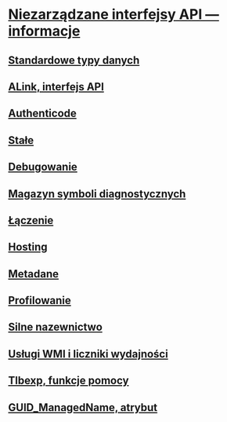 # [Niezarządzane interfejsy API — informacje](index.md)
## [Standardowe typy danych](common-data-types-unmanaged-api-reference.md)
## [ALink, interfejs API](alink/)
## [Authenticode](authenticode/)
## [Stałe](constants-unmanaged-api-reference.md)
## [Debugowanie](debugging/)
## [Magazyn symboli diagnostycznych](diagnostics/)
## [Łączenie](fusion/)
## [Hosting](hosting/)
## [Metadane](metadata/)
## [Profilowanie](profiling/)
## [Silne nazewnictwo](strong-naming/)
## [Usługi WMI i liczniki wydajności](wmi/)
## [Tlbexp, funkcje pomocy](tlbexp/)
## [GUID_ManagedName, atrybut](guid-managedname-attribute.md)
